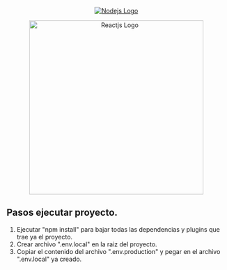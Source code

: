 <p align="center"><a href="https://laravel.com" target="_blank"><img src="https://miro.medium.com/v2/resize:fit:900/1*TY9uBBO9leUbRtlXmQBiug.png" alt="Nodejs Logo"></a></p>

<p align="center"><a href="https://laravel.com" target="_blank"><img src="https://ivazz.com/wp-content/uploads/2021/05/react.png" width="400" alt="Reactjs Logo"></a></p>


## Pasos ejecutar proyecto.

1. Ejecutar "npm install" para bajar todas las dependencias y plugins que trae ya el proyecto.
2. Crear archivo ".env.local" en la raiz del proyecto.
3. Copiar el contenido del archivo ".env.production" y pegar en el archivo ".env.local" ya creado.
